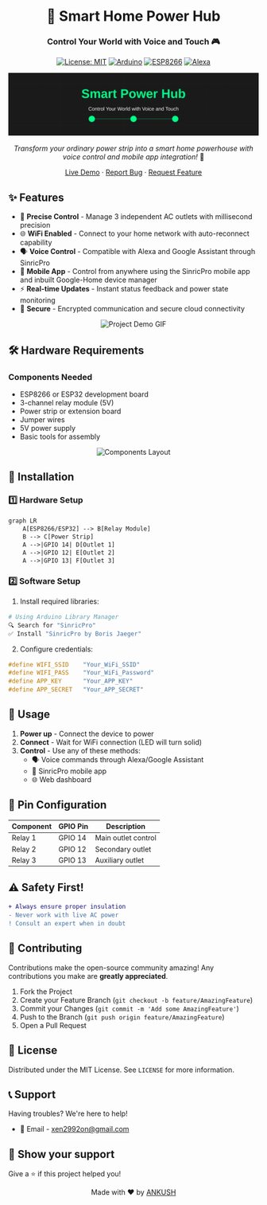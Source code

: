 <div align="center">
  
# 🌟 Smart Home Power Hub
### Control Your World with Voice and Touch 🎮


[![License: MIT](https://img.shields.io/badge/License-MIT-yellow.svg)](https://opensource.org/licenses/MIT)
[![Arduino](https://img.shields.io/badge/Arduino-00979D?style=flat&logo=Arduino&logoColor=white)](https://www.arduino.cc/)
[![ESP8266](https://img.shields.io/badge/ESP8266-E7352C?style=flat&logo=espressif&logoColor=white)](https://www.espressif.com/)
[![Alexa](https://img.shields.io/badge/Alexa-00CAFF?style=flat&logo=amazon-alexa&logoColor=white)](https://alexa.amazon.com/)

<p align="center">
  <img src="./assets/banner.svg" alt="Smart Power Hub Banner" width="1200px" style="max-width: 100%;">
</p>

*Transform your ordinary power strip into a smart home powerhouse with voice control and mobile app integration!* 🚀

[Live Demo](https://your-demo-link) · [Report Bug](https://github.com/yourusername/smart-power-hub/issues) · [Request Feature](https://github.com/yourusername/smart-power-hub/issues)

</div>

## ✨ Features

- 🎯 **Precise Control** - Manage 3 independent AC outlets with millisecond precision
- 🌐 **WiFi Enabled** - Connect to your home network with auto-reconnect capability
- 🗣️ **Voice Control** - Compatible with Alexa and Google Assistant through SinricPro
- 📱 **Mobile App** - Control from anywhere using the SinricPro mobile app and inbuilt Google-Home device manager
- ⚡ **Real-time Updates** - Instant status feedback and power state monitoring
- 🔐 **Secure** - Encrypted communication and secure cloud connectivity

<div align="center">
<img src="/api/placeholder/600/300" alt="Project Demo GIF" />
</div>

## 🛠️ Hardware Requirements

### Components Needed
- ESP8266 or ESP32 development board
- 3-channel relay module (5V)
- Power strip or extension board
- Jumper wires
- 5V power supply
- Basic tools for assembly

<div align="center">
<img src="/api/placeholder/600/300" alt="Components Layout" />
</div>

## 🔧 Installation

### 1️⃣ Hardware Setup
```mermaid
graph LR
    A[ESP8266/ESP32] --> B[Relay Module]
    B --> C[Power Strip]
    A -->|GPIO 14| D[Outlet 1]
    A -->|GPIO 12| E[Outlet 2]
    A -->|GPIO 13| F[Outlet 3]
```

### 2️⃣ Software Setup

1. Install required libraries:
```bash
# Using Arduino Library Manager
🔍 Search for "SinricPro"
✅ Install "SinricPro by Boris Jaeger"
```

2. Configure credentials:
```cpp
#define WIFI_SSID    "Your_WiFi_SSID"
#define WIFI_PASS    "Your_WiFi_Password"
#define APP_KEY      "Your_APP_KEY"
#define APP_SECRET   "Your_APP_SECRET"
```

## 📱 Usage

1. **Power up** - Connect the device to power
2. **Connect** - Wait for WiFi connection (LED will turn solid)
3. **Control** - Use any of these methods:
   - 🗣️ Voice commands through Alexa/Google Assistant
   - 📱 SinricPro mobile app
   - 🌐 Web dashboard

## 🔌 Pin Configuration

| Component | GPIO Pin | Description |
|-----------|----------|-------------|
| Relay 1   | GPIO 14  | Main outlet control |
| Relay 2   | GPIO 12  | Secondary outlet |
| Relay 3   | GPIO 13  | Auxiliary outlet |

## ⚠️ Safety First!

```diff
+ Always ensure proper insulation
- Never work with live AC power
! Consult an expert when in doubt
```

## 🤝 Contributing

Contributions make the open-source community amazing! Any contributions you make are **greatly appreciated**.

1. Fork the Project
2. Create your Feature Branch (`git checkout -b feature/AmazingFeature`)
3. Commit your Changes (`git commit -m 'Add some AmazingFeature'`)
4. Push to the Branch (`git push origin feature/AmazingFeature`)
5. Open a Pull Request

## 📜 License

Distributed under the MIT License. See `LICENSE` for more information.

## 📞 Support

Having troubles? We're here to help!

- 📧 Email - xen2992on@gmail.com

## 🌟 Show your support

Give a ⭐️ if this project helped you!

<div align="center">

Made with ❤️ by [ANKUSH](https://github.com/ankush2992)

</div>
